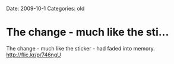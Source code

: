 Date: 2009-10-1
Categories: old

# The change - much like the sti...

The change - much like the sticker - had faded into memory. <a href="http://flic.kr/p/746ngU" rel="nofollow">http://flic.kr/p/746ngU</a>
